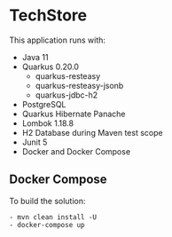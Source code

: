 # TechStore
This application runs with:
- Java 11
- Quarkus 0.20.0
    - quarkus-resteasy
    - quarkus-resteasy-jsonb
    - quarkus-jdbc-h2
- PostgreSQL
- Quarkus Hibernate Panache
- Lombok 1.18.8
- H2 Database during Maven test scope
- Junit 5
- Docker and Docker Compose

## Docker Compose
To build the solution:
    
    - mvn clean install -U
    - docker-compose up
